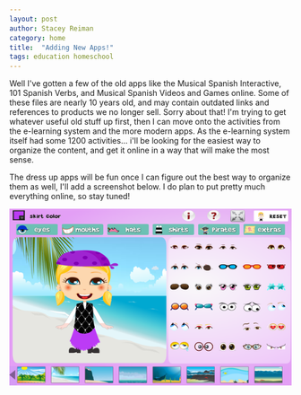 ```yaml
---
layout: post
author: Stacey Reiman
category: home
title:  "Adding New Apps!"
tags: education homeschool
---
```


Well I've gotten a few of the old apps like the Musical Spanish Interactive, 101 Spanish Verbs, and Musical Spanish Videos and Games online. Some of these files are nearly 10 years old, and may contain outdated links and references to products we no longer sell. Sorry about that! I'm trying to get whatever useful old stuff up first, then I can move onto the activities from the e-learning system and the more modern apps. As the e-learning system itself had some 1200 activities... i'll be looking for the easiest way to organize the content, and get it online in a way that will make the most sense.

The dress up apps will be fun once I can figure out the best way to organize them as well, I'll add a screenshot below. I do plan to put pretty much everything online, so stay tuned!

![](/img/blog/pirate_girl.png)
